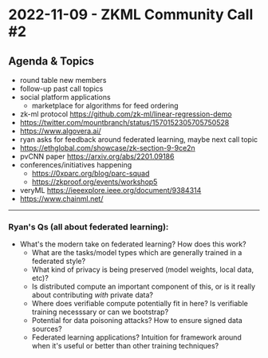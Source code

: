 # 2022-11-09 - ZKML Community Call #2

## Agenda & Topics

- round table new members
- follow-up past call topics
- social platform applications
    - marketplace for algorithms for feed ordering
- zk-ml protocol https://github.com/zk-ml/linear-regression-demo
- https://twitter.com/mountbranch/status/1570152305705750528
- https://www.algovera.ai/
- ryan asks for feedback around federated learning, maybe next call topic
- https://ethglobal.com/showcase/zk-section-9-9ce2n
- pvCNN paper https://arxiv.org/abs/2201.09186
- conferences/initiatives happening
    - https://0xparc.org/blog/parc-squad
    - https://zkproof.org/events/workshop5
- veryML https://ieeexplore.ieee.org/document/9384314
- https://www.chainml.net/

---
### Ryan's Qs (all about federated learning):
- What's the modern take on federated learning? How does this work? 
    - What are the tasks/model types which are generally trained in a federated style? 
    - What kind of privacy is being preserved (model weights, local data, etc)? 
    - Is distributed compute an important component of this, or is it really about contributing *with* private data?
    - Where does verifiable compute potentially fit in here? Is verifiable training necesssary or can we bootstrap?
    - Potential for data poisoning attacks? How to ensure signed data sources?
    - Federated learning applications? Intuition for framework around when it's useful or better than other training techniques?
